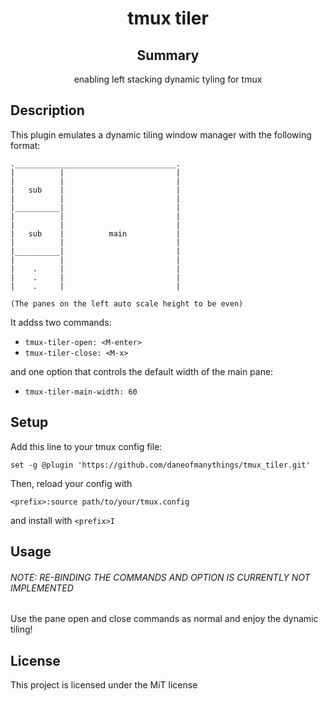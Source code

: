 <div align='center'>

# tmux tiler

## Summary

enabling left stacking dynamic tyling for tmux

</div>

## Description

This plugin emulates a dynamic tiling window manager with the following format:

```
.____________________________________.
|          |                         |
|          |                         |
|   sub    |                         |
|          |                         |
|__________|                         |
|          |                         |
|          |                         |
|   sub    |          main           |
|          |                         |
|__________|                         |
|          |                         |
|    .     |                         |
|    .     |                         |
|    .     |                         | 

(The panes on the left auto scale height to be even)
```

It addss two commands:
- `tmux-tiler-open: <M-enter>`
- `tmux-tiler-close: <M-x>`

and one option that controls the default width of the main pane:
- `tmux-tiler-main-width: 60`

## Setup

Add this line to your tmux config file:
```
set -g @plugin 'https://github.com/daneofmanythings/tmux_tiler.git'
```

Then, reload your config with
```
<prefix>:source path/to/your/tmux.config
```
and install with `<prefix>I`

## Usage

###### NOTE: RE-BINDING THE COMMANDS AND OPTION IS CURRENTLY NOT IMPLEMENTED

Use the pane open and close commands as normal and enjoy the dynamic tiling!

## License

This project is licensed under the MiT license
